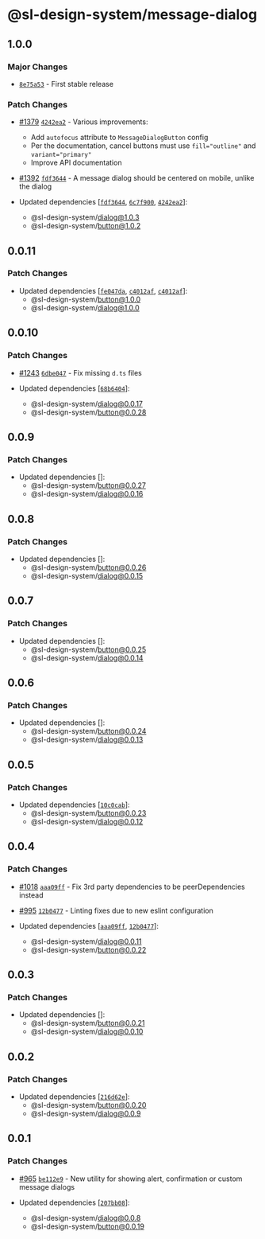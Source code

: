 # @sl-design-system/message-dialog

## 1.0.0

### Major Changes

- [`8e75a53`](https://github.com/sl-design-system/components/commit/8e75a5312f15ee77aa61782049acc0a4a54b8aa6) - First stable release

### Patch Changes

- [#1379](https://github.com/sl-design-system/components/pull/1379) [`4242ea2`](https://github.com/sl-design-system/components/commit/4242ea24a85d758a71bb8c88aa6ae8a0aba442b5) - Various improvements:

  - Add `autofocus` attribute to `MessageDialogButton` config
  - Per the documentation, cancel buttons must use `fill="outline"` and `variant="primary"`
  - Improve API documentation

- [#1392](https://github.com/sl-design-system/components/pull/1392) [`fdf3644`](https://github.com/sl-design-system/components/commit/fdf36446ce68afe58d10ace6706258a46c822579) - A message dialog should be centered on mobile, unlike the dialog

- Updated dependencies [[`fdf3644`](https://github.com/sl-design-system/components/commit/fdf36446ce68afe58d10ace6706258a46c822579), [`6c7f900`](https://github.com/sl-design-system/components/commit/6c7f9004959dfbb7a715a6ecec8d82da6b1e5e9c), [`4242ea2`](https://github.com/sl-design-system/components/commit/4242ea24a85d758a71bb8c88aa6ae8a0aba442b5)]:
  - @sl-design-system/dialog@1.0.3
  - @sl-design-system/button@1.0.2

## 0.0.11

### Patch Changes

- Updated dependencies [[`fe047da`](https://github.com/sl-design-system/components/commit/fe047da265a3d657d74ee26df95ebd73f2d7ef7f), [`c4012af`](https://github.com/sl-design-system/components/commit/c4012af75faaec57e3a1dc5d7f2e8205ce1d3805), [`c4012af`](https://github.com/sl-design-system/components/commit/c4012af75faaec57e3a1dc5d7f2e8205ce1d3805)]:
  - @sl-design-system/button@1.0.0
  - @sl-design-system/dialog@1.0.0

## 0.0.10

### Patch Changes

- [#1243](https://github.com/sl-design-system/components/pull/1243) [`6dbe047`](https://github.com/sl-design-system/components/commit/6dbe047d690a069a16c1d96172accce6fa2980cb) - Fix missing `d.ts` files

- Updated dependencies [[`68b6404`](https://github.com/sl-design-system/components/commit/68b6404bc5574b88daae711a2eb535c2572d23b1)]:
  - @sl-design-system/dialog@0.0.17
  - @sl-design-system/button@0.0.28

## 0.0.9

### Patch Changes

- Updated dependencies []:
  - @sl-design-system/button@0.0.27
  - @sl-design-system/dialog@0.0.16

## 0.0.8

### Patch Changes

- Updated dependencies []:
  - @sl-design-system/button@0.0.26
  - @sl-design-system/dialog@0.0.15

## 0.0.7

### Patch Changes

- Updated dependencies []:
  - @sl-design-system/button@0.0.25
  - @sl-design-system/dialog@0.0.14

## 0.0.6

### Patch Changes

- Updated dependencies []:
  - @sl-design-system/button@0.0.24
  - @sl-design-system/dialog@0.0.13

## 0.0.5

### Patch Changes

- Updated dependencies [[`10c0cab`](https://github.com/sl-design-system/components/commit/10c0cabf69a1c2561a3ce459ed0ac67c7ae1bd6b)]:
  - @sl-design-system/button@0.0.23
  - @sl-design-system/dialog@0.0.12

## 0.0.4

### Patch Changes

- [#1018](https://github.com/sl-design-system/components/pull/1018) [`aaa09ff`](https://github.com/sl-design-system/components/commit/aaa09ffb78db9df6298ce77d51a79b7aed213e59) - Fix 3rd party dependencies to be peerDependencies instead

- [#995](https://github.com/sl-design-system/components/pull/995) [`12b0477`](https://github.com/sl-design-system/components/commit/12b0477da1f7ce615269b228a6fceb7cb8c6b4f5) - Linting fixes due to new eslint configuration

- Updated dependencies [[`aaa09ff`](https://github.com/sl-design-system/components/commit/aaa09ffb78db9df6298ce77d51a79b7aed213e59), [`12b0477`](https://github.com/sl-design-system/components/commit/12b0477da1f7ce615269b228a6fceb7cb8c6b4f5)]:
  - @sl-design-system/dialog@0.0.11
  - @sl-design-system/button@0.0.22

## 0.0.3

### Patch Changes

- Updated dependencies []:
  - @sl-design-system/button@0.0.21
  - @sl-design-system/dialog@0.0.10

## 0.0.2

### Patch Changes

- Updated dependencies [[`216d62e`](https://github.com/sl-design-system/components/commit/216d62eb5a16277b4ea2767ea0530e570bf40abf)]:
  - @sl-design-system/button@0.0.20
  - @sl-design-system/dialog@0.0.9

## 0.0.1

### Patch Changes

- [#965](https://github.com/sl-design-system/components/pull/965) [`be112e9`](https://github.com/sl-design-system/components/commit/be112e9521dfba61a0ae2f229915036406f52bc0) - New utility for showing alert, confirmation or custom message dialogs

- Updated dependencies [[`207bb08`](https://github.com/sl-design-system/components/commit/207bb08fdae47c80eb74eb07164d3a0478f6ae78)]:
  - @sl-design-system/dialog@0.0.8
  - @sl-design-system/button@0.0.19
